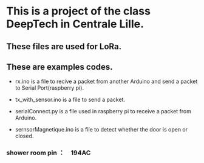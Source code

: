 # This is a project of the class DeepTech in Centrale Lille.
## These files are used for LoRa.

## These are examples codes.

- rx.ino is a file to recive a packet from another Arduino and send a packet to Serial Port(raspberry pi).

- tx_with_sensor.ino is a file to send a packet.

- serialConnect.py is a file used in raspberry pi to receive a packet from Arduino.

- sernsorMagnetique.ino is a file to detect whether the door is open or closed.


### shower room pin ：　194AC
